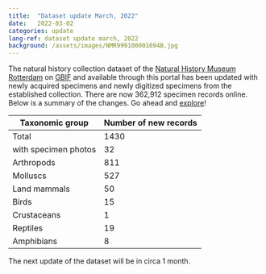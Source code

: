```yaml
---
title:  "Dataset update March, 2022"
date:   2022-03-02
categories: update
lang-ref: dataset update march, 2022
background: /assets/images/NMR999100001694B.jpg
---
```


The natural history collection dataset of the [Natural History Museum Rotterdam](https://www.hetnatuurhistorisch.nl/en) on [GBIF](https://www.gbif.org/) and available through this portal has been updated with newly acquired specimens and newly digitized specimens from the established collection. There are now 362,912 specimen records online. Below is a summary of the changes. Go ahead and [explore](https://specimens.hetnatuurhistorisch.nl/data)!

Taxonomic group | Number of new records
---------- | ---------- 
Total | 1430
with specimen photos | 32
Arthropods | 811
Molluscs | 527
Land mammals | 50
Birds | 15
Crustaceans | 1
Reptiles | 19
Amphibians | 8

The next update of the dataset will be in circa 1 month.

